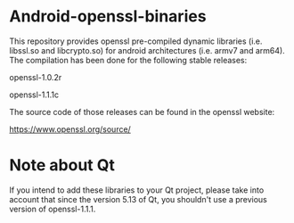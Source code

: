 # Android-openssl-binaries
This repository provides openssl pre-compiled dynamic libraries (i.e. libssl.so and libcrypto.so)
for android architectures (i.e. armv7 and arm64). The compilation has been done for the
following stable releases:

openssl-1.0.2r

openssl-1.1.1c

The source code of those releases can be found in the openssl website:

https://www.openssl.org/source/

# Note about Qt
If you intend to add these libraries to your Qt project, please take into
account that since the version 5.13 of Qt, you shouldn't use a previous version
of openssl-1.1.1.



